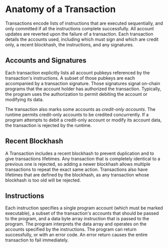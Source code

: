 # Anatomy of a Transaction

Transactions encode lists of instructions that are executed
sequentially, and only committed if all the instructions complete
successfully. All account updates are reverted upon the failure of a
transaction. Each transaction details the accounts used, including which
must sign and which are credit only, a recent blockhash, the
instructions, and any signatures.

## Accounts and Signatures

Each transaction explicitly lists all account pubkeys referenced by the
transaction's instructions. A subset of those pubkeys are each accompanied
by a transaction signature. Those signatures signal on-chain programs that
the account holder has authorized the transaction. Typically, the program
uses the authorization to permit debiting the account or modifying its
data.

The transaction also marks some accounts as *credit-only accounts*. The
runtime permits credit-only accounts to be credited concurrently. If a
program attempts to debit a credit-only account or modify its account
data, the transaction is rejected by the runtime.

## Recent Blockhash

A Transaction includes a recent blockhash to prevent duplication and to
give transactions lifetimes. Any transaction that is completely
identical to a previous one is rejected, so adding a newer blockhash
allows multiple transactions to repeat the exact same action.
Transactions also have lifetimes that are defined by the blockhash, as
any transaction whose blockhash is too old will be rejected.

## Instructions

Each instruction specifies a single program account (which must be
marked executable), a subset of the transaction's accounts that should
be passed to the program, and a data byte array instruction that is
passed to the program. The program interprets the data array and
operates on the accounts specified by the instructions. The program can
return successfully, or with an error code. An error return causes the
entire transaction to fail immediately.
